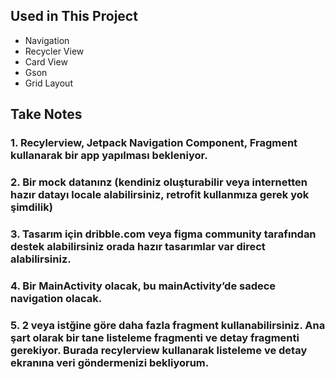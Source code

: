## Used in This Project

- Navigation
- Recycler View
- Card View
- Gson
- Grid Layout


## Take Notes


### **1. Recylerview, Jetpack Navigation Component, Fragment kullanarak bir app yapılması bekleniyor.**

### **2. Bir mock datanınz (kendiniz oluşturabilir veya internetten hazır datayı locale alabilirsiniz, retrofit kullanmıza gerek yok şimdilik)**

### **3. Tasarım için dribble.com veya figma community tarafından destek alabilirsiniz orada hazır tasarımlar var direct alabilirsiniz.**

### **4. Bir MainActivity olacak, bu mainActivity’de sadece navigation olacak.**

### **5. 2 veya istğine göre daha fazla fragment kullanabilirsiniz. Ana şart olarak bir tane listeleme fragmenti ve detay fragmenti gerekiyor. Burada recylerview kullanarak listeleme ve detay ekranına veri göndermenizi bekliyorum.**
